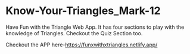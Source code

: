 # Know-Your-Triangles_Mark-12
Have Fun with the Triangle Web App. 
It has four sections to play with the knowledge of Triangles.
Checkout the Quiz Section too.

Checkout the APP here-https://funxwithxtriangles.netlify.app/
